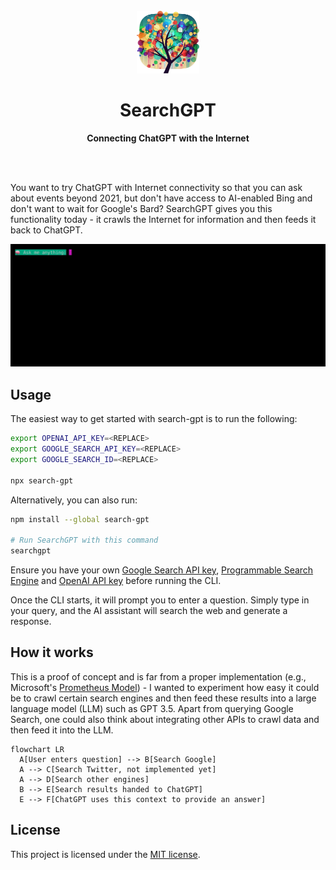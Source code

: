 <div align="center">
	<br>
	<a href="https://github.com/tobiasbueschel/search-gpt/">
    <img alt="SearchGPT" src="logo.png" width="100" height="100">
	</a>
	<h1>SearchGPT</h1>
	<p>
		<b>Connecting ChatGPT with the Internet</b>
	</p>
	<br>
	<br>
</div>

You want to try ChatGPT with Internet connectivity so that you can ask about events beyond 2021, but don't have access to AI-enabled Bing and don't want to wait for Google's Bard? SearchGPT gives you this functionality today - it crawls the Internet for information and then feeds it back to ChatGPT.

![SearchGPT Demo](./demo.gif)

## Usage

The easiest way to get started with search-gpt is to run the following:

```sh
export OPENAI_API_KEY=<REPLACE>
export GOOGLE_SEARCH_API_KEY=<REPLACE>
export GOOGLE_SEARCH_ID=<REPLACE>

npx search-gpt
```

Alternatively, you can also run:

```sh
npm install --global search-gpt

# Run SearchGPT with this command
searchgpt
```

Ensure you have your own [Google Search API key](https://developers.google.com/custom-search/v1/introduction), [Programmable Search Engine](https://programmablesearchengine.google.com/controlpanel/all) and [OpenAI API key](https://platform.openai.com/) before running the CLI.

Once the CLI starts, it will prompt you to enter a question. Simply type in your query, and the AI assistant will search the web and generate a response.

## How it works

This is a proof of concept and is far from a proper implementation (e.g., Microsoft's [Prometheus Model](https://techcrunch.com/2023/02/07/openais-next-generation-ai-model-is-behind-microsofts-new-search)) - I wanted to experiment how easy it could be to crawl certain search engines and then feed these results into a large language model (LLM) such as GPT 3.5. Apart from querying Google Search, one could also think about integrating other APIs to crawl data and then feed it into the LLM.

```mermaid
flowchart LR
  A[User enters question] --> B[Search Google]
  A --> C[Search Twitter, not implemented yet]
  A --> D[Search other engines]
  B --> E[Search results handed to ChatGPT]
  E --> F[ChatGPT uses this context to provide an answer]
```

## License

This project is licensed under the [MIT license](./license).
